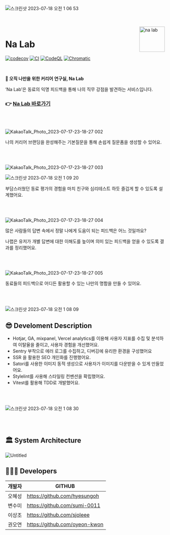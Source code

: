 ![스크린샷 2023-07-18 오전 1 06 53](https://github.com/depromeet/na-lab-client/assets/26461307/7147c8a5-f48d-48d6-b8bf-d758df64184e)

<br/>
<br/>

<img src="https://github.com/depromeet/na-lab-client/assets/26461307/bb65047a-0b74-4cbb-9d9b-026fa1ab50ba" alt="na lab" align="right" height="80" />

# Na Lab

[![codecov](https://codecov.io/gh/depromeet/na-lab-client/branch/main/graph/badge.svg?token=3PSF7HIYSW)](https://codecov.io/gh/depromeet/na-lab-client) [![CI](https://github.com/depromeet/na-lab-client/actions/workflows/ci.yml/badge.svg)](https://github.com/depromeet/na-lab-client/actions/workflows/ci.yml) [![CodeQL](https://github.com/depromeet/na-lab-client/actions/workflows/github-code-scanning/codeql/badge.svg)](https://github.com/depromeet/na-lab-client/actions/workflows/github-code-scanning/codeql) [![Chromatic](https://github.com/depromeet/na-lab-client/actions/workflows/chromatic.yml/badge.svg)](https://github.com/depromeet/na-lab-client/actions/workflows/chromatic.yml)

<br />

**🔬 오직 나만을 위한 커리어 연구실, Na Lab**

‘Na Lab’은 동료의 익명 피드백을 통해 나의 직무 강점을 발견하는 서비스입니다.

### 👉 [Na Lab 바로가기](https://www.nalab.me/)

<br />

<br />

![KakaoTalk_Photo_2023-07-17-23-18-27 002](https://github.com/oyeon-kwon/personal_color/assets/61301574/e5acce5d-a9b9-4200-bc3c-7e6846b89702)

나의 커리어 브랜딩을 완성해주는 기본질문을 통해 손쉽게 질문폼을 생성할 수 있어요.

<br />

<br />

![KakaoTalk_Photo_2023-07-17-23-18-27 003](https://github.com/oyeon-kwon/personal_color/assets/61301574/16b0b65b-69ef-4915-a7be-c5ea9b1335ba)

![스크린샷 2023-07-18 오전 1 09 20](https://github.com/depromeet/na-lab-client/assets/26461307/53664ba1-0970-4054-9b49-8071f0a4bf6c)

부담스러웠던 동료 평가의 경험을 마치 친구와 심리테스트 하듯 즐겁게 할 수 있도록 설계했어요.

<br />

<br />

![KakaoTalk_Photo_2023-07-17-23-18-27 004](https://github.com/oyeon-kwon/personal_color/assets/61301574/f6ae2893-0969-4122-a76a-dca99555d6f0)

많은 사람들의 답변 속에서 정말 나에게 도움이 되는 피드백은 어느 것일까요?

나랩은 유저가 개별 답변에 대한 이해도를 높이며 의미 있는 피드백을 얻을 수 있도록 결과를 정리했어요.

<br />

<br />

![KakaoTalk_Photo_2023-07-17-23-18-27 005](https://github.com/oyeon-kwon/personal_color/assets/61301574/35ce40d7-c57c-4f61-80c9-6f7d643f0fe1)

동료들의 피드백으로 어디든 활용할 수 있는 나만의 명함을 만들 수 있어요.

<br />

<br />

![스크린샷 2023-07-18 오전 1 08 09](https://github.com/depromeet/na-lab-client/assets/26461307/27586832-3bd7-4cbb-a659-1e446ed996d3)

## 😎 Develoment Description

* Hotjar, GA, mixpanel, Vercel analytics를 이용해
사용자 지표를 수집 및 분석하여 이탈율을 줄이고, 사용자 경험을 개선했어요.
* Sentry 부착으로 에러 로그를 수집하고, 디버깅에 유리한 환경을 구성했어요
* SSR 을 활용한 SEO 개인화를 진행했어요.
* Satori를 사용한 이미지 동적 생성으로 사용자가 이미지를 다운받을 수 있게 만들었어요.
* Stylelint를 사용해 스타일링 컨벤션을 확립했어요.
* Vitest를 활용해 TDD로 개발했어요.

<br />

<br />

![스크린샷 2023-07-18 오전 1 08 30](https://github.com/depromeet/na-lab-client/assets/26461307/53c6a91b-d029-4fd9-acad-647a771507e3)

<br />

<br />

## 🏛️ System Architecture

![Untitled](https://github.com/oyeon-kwon/personal_color/assets/61301574/794d7625-f63f-418f-b03a-a7ab396f015b)

## 🧑🏻‍💻 Developers

개발자|GITHUB|
---|---|
오혜성|https://github.com/hyesungoh|
변수미|https://github.com/sumi-0011|
이상조|https://github.com/sjoleee|
권오연|https://github.com/oyeon-kwon|
